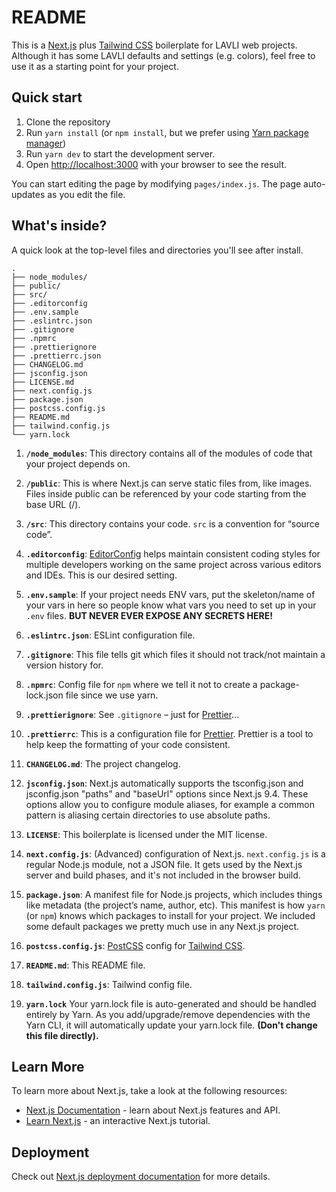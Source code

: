 # README

This is a [Next.js](https://nextjs.org/) plus [Tailwind CSS](https://tailwindcss.com) boilerplate for LAVLI web projects. Although it has some LAVLI defaults and settings (e.g. colors), feel free to use it as a starting point for your project.

## Quick start

1. Clone the repository
2. Run `yarn install` (or `npm install`, but we prefer using [Yarn package manager](https://yarnpkg.com))
3. Run `yarn dev` to start the development server.
4. Open [http://localhost:3000](http://localhost:3000) with your browser to see the result.

You can start editing the page by modifying `pages/index.js`. The page auto-updates as you edit the file.

## What's inside?

A quick look at the top-level files and directories you'll see after install.

    .
    ├── node_modules/
    ├── public/
    ├── src/
    ├── .editorconfig
    ├── .env.sample
    ├── .eslintrc.json
    ├── .gitignore
    ├── .npmrc
    ├── .prettierignore
    ├── .prettierrc.json
    ├── CHANGELOG.md
    ├── jsconfig.json
    ├── LICENSE.md
    ├── next.config.js
    ├── package.json
    ├── postcss.config.js
    ├── README.md
    ├── tailwind.config.js
    └── yarn.lock

1. **`/node_modules`**: This directory contains all of the modules of code that
   your project depends on.

2. **`/public`**: This is where Next.js can serve static files from, like images. Files inside public can be referenced by your code starting from the base URL (/).

3. **`/src`**: This directory contains your code. `src` is a convention for “source code”.

4. **`.editorconfig`**: [EditorConfig](https://editorconfig.org) helps maintain consistent coding styles for multiple developers working on the same project across various editors and IDEs. This is our desired setting.

5. **`.env.sample`**: If your project needs ENV vars, put the skeleton/name of your vars in here so people know what vars you need to set up in your `.env` files. **BUT NEVER EVER EXPOSE ANY SECRETS HERE!**

6. **`.eslintrc.json`**: ESLint configuration file.

7. **`.gitignore`**: This file tells git which files it should not track/not
   maintain a version history for.

8. **`.npmrc`**: Config file for `npm` where we tell it not to create a package-lock.json file since we use yarn.

9. **`.prettierignore`**: See `.gitignore` – just for [Prettier](https://prettier.io/)...

10. **`.prettierrc`**: This is a configuration file for
    [Prettier](https://prettier.io/). Prettier is a tool to help keep the
    formatting of your code consistent.

11. **`CHANGELOG.md`**: The project changelog.

12. **`jsconfig.json`**: Next.js automatically supports the tsconfig.json and jsconfig.json "paths" and "baseUrl" options since Next.js 9.4. These options allow you to configure module aliases, for example a common pattern is aliasing certain directories to use absolute paths.

13. **`LICENSE`**: This boilerplate is licensed under the MIT license.

14. **`next.config.js`**: (Advanced) configuration of Next.js. `next.config.js` is a regular Node.js module, not a JSON file. It gets used by the Next.js server and build phases, and it's not included in the browser build.

15. **`package.json`**: A manifest file for Node.js projects, which includes
    things like metadata (the project’s name, author, etc). This manifest is how `yarn` (or `npm`) knows which packages to install for your project. We included some default packages we pretty much use in any Next.js project.

16. **`postcss.config.js`**: [PostCSS](https://postcss.org) config for [Tailwind CSS](https://tailwindcss.com).

17. **`README.md`**: This README file.

18. **`tailwind.config.js`**: Tailwind config file.

19. **`yarn.lock`** Your yarn.lock file is auto-generated and should be
    handled entirely by Yarn. As you add/upgrade/remove dependencies with the
    Yarn CLI, it will automatically update your yarn.lock file.
    **(Don't change this file directly).**

## Learn More

To learn more about Next.js, take a look at the following resources:

- [Next.js Documentation](https://nextjs.org/docs) - learn about Next.js features and API.
- [Learn Next.js](https://nextjs.org/learn) - an interactive Next.js tutorial.

## Deployment

Check out [Next.js deployment documentation](https://nextjs.org/docs/deployment) for more details.
